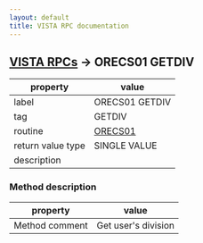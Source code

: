 ```yaml
---
layout: default
title: VISTA RPC documentation
---
```




## [VISTA RPCs](TableOfContent.md) &#8594; ORECS01 GETDIV 

 property | value 
--- | --- 
 label | ORECS01 GETDIV
 tag | GETDIV
 routine | [ORECS01](http://code.osehra.org/dox/Routine_ORECS01_source.html)
 return value type | SINGLE VALUE
 description | 


### Method description

 property | value 
--- | --- 
 Method comment | Get user's division